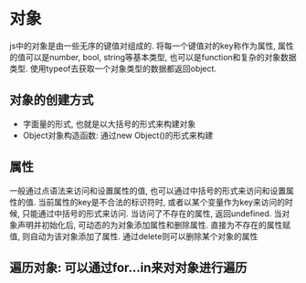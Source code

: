 # 对象

js中的对象是由一些无序的键值对组成的. 将每一个键值对的key称作为属性, 属性的值可以是number, bool, string等基本类型, 也可以是function和复杂的对象数据类型. 使用typeof去获取一个对象类型的数据都返回object.

## 对象的创建方式

* 字面量的形式, 也就是以大括号的形式来构建对象
* Object对象构造函数: 通过new Object()的形式来构建

## 属性

一般通过点语法来访问和设置属性的值, 也可以通过中括号的形式来访问和设置属性的值. 当前属性的key是不合法的标识符时, 或者以某个变量作为key来访问的时候, 只能通过中括号的形式来访问. 当访问了不存在的属性, 返回undefined. 当对象声明并初始化后, 可动态的为对象添加属性和删除属性. 直接为不存在的属性赋值, 则自动为该对象添加了属性. 通过delete则可以删除某个对象的属性

## 遍历对象: 可以通过for...in来对对象进行遍历

